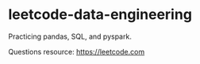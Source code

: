 # leetcode-data-engineering
Practicing pandas, SQL, and pyspark.

Questions resource: https://leetcode.com 
